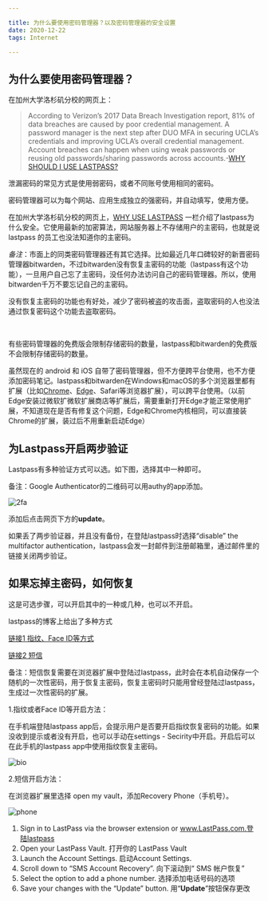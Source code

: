 ```yaml
---

title: 为什么要使用密码管理器？以及密码管理器的安全设置
date: 2020-12-22
tags: Internet

---
```


## 为什么要使用密码管理器？

在加州大学洛杉矶分校的网页上：

> According to Verizon’s 2017 Data Breach Investigation report, 81% of data breaches are caused by poor credential management. A password manager is the next step after DUO MFA in securing UCLA’s credentials and improving UCLA’s overall credential management. Account breaches can happen when using weak passwords or reusing old passwords/sharing passwords across accounts.-[WHY SHOULD I USE LASTPASS?](https://www.it.ucla.edu/security/services/why-should-I-use-LastPass)

泄漏密码的常见方式是使用弱密码，或者不同账号使用相同的密码。

密码管理器可以为每个网站、应用生成独立的强密码，并自动填写，使用方便。

在加州大学洛杉矶分校的网页上，[WHY USE LASTPASS](https://www.it.ucla.edu/security/services/why-should-I-use-LastPass#bootstrap-fieldgroup-accordion-item--why-use-lastpass--2-2) 一栏介绍了lastpass为什么安全。它使用最新的加密算法，网站服务器上不存储用户的主密码，也就是说 lastpass 的员工也没法知道你的主密码。

*备注*：市面上的同类密码管理器还有其它选择。比如最近几年口碑较好的新晋密码管理器bitwarden，不过bitwarden没有恢复主密码的功能（lastpass有这个功能），一旦用户自己忘了主密码，没任何办法访问自己的密码管理器。所以，使用bitwarden千万不要忘记自己的主密码。

没有恢复主密码的功能也有好处，减少了密码被盗的攻击面，盗取密码的人也没法通过恢复密码这个功能去盗取密码。

​               

有些密码管理器的免费版会限制存储密码的数量，lastpass和bitwarden的免费版不会限制存储密码的数量。

虽然现在的 android 和 iOS 自带了密码管理器，但不方便跨平台使用，也不方便添加密码笔记。lastpass和bitwarden在Windows和macOS的多个浏览器里都有扩展（比如[Chrome](https://chrome.google.com/webstore/detail/lastpass-free-password-ma/hdokiejnpimakedhajhdlcegeplioahd?hl)、[Edge](https://www.microsoft.com/en-us/p/lastpass-for-microsoft-edge/9nblggh4v7x0?activetab=pivot:overviewtab)、Safari等浏览器扩展），可以跨平台使用。（以前Edge安装过微软扩微软扩展商店等扩展后，需要重新打开Edge才能正常使用扩展，不知道现在是否有修复这个问题，Edge和Chrome内核相同，可以直接装Chrome的扩展，装过后不用重新启动Edge）



## 为Lastpass开启两步验证

Lastpass有多种验证方式可以选。如下图，选择其中一种即可。

备注：Google Authenticator的二维码可以用authy的app添加。

![2fa](https://res.cloudinary.com/djyqus4uy/image/upload/v1608609594/Blog/lastpass_2fa_pqnl5p.jpg)

添加后点击网页下方的**update**。

如果丢了两步验证器，并且没有备份，在登陆lastpass时选择“disable” the multifactor authentication，lastpass会发一封邮件到注册邮箱里，通过邮件里的链接关闭两步验证。

## 如果忘掉主密码，如何恢复

这是可选步骤，可以开启其中的一种或几种，也可以不开启。

lastpass的博客上给出了多种方式

[链接1 指纹、Face ID等方式](https://blog.lastpass.com/2019/05/never-lose-access-lastpass-account-recovery-mobile/)

[链接2 短信](https://blog.lastpass.com/2015/10/introducing-sms-recovery-to-secure-your-account/)

备注：短信恢复需要在浏览器扩展中登陆过lastpass，此时会在本机自动保存一个随机的一次性密码，用于恢复主密码，恢复主密码时只能用曾经登陆过lastpass，生成过一次性密码的扩展。

1.指纹或者Face ID等开启方法：

在手机端登陆lastpass app后，会提示用户是否要开启指纹恢复密码的功能。如果没收到提示或者没有开启，也可以手动在settings - Secirity中开启。开启后可以在此手机的lastpass app中使用指纹恢复主密码。

![bio](https://res.cloudinary.com/djyqus4uy/image/upload/v1608610193/Blog/lastpass_bio_jef4zm.jpg)

2.短信开启方法：

在浏览器扩展里选择 open my vault，添加Recovery Phone（手机号）。



![phone](https://res.cloudinary.com/djyqus4uy/image/upload/v1608611341/Blog/lastpass_Recovery_Phone_jpg_j9axvs.jpg)

1. Sign in to LastPass via the browser extension or www.LastPass.com.登陆lastpass
2. Open your LastPass Vault. 打开你的 LastPass Vault
3. Launch the Account Settings. 启动Account Settings.
4. Scroll down to “SMS Account Recovery”. 向下滚动到“ SMS 帐户恢复”
5. Select the option to add a phone number. 选择添加电话号码的选项
6. Save your changes with the “Update” button. 用“**Update**”按钮保存更改







